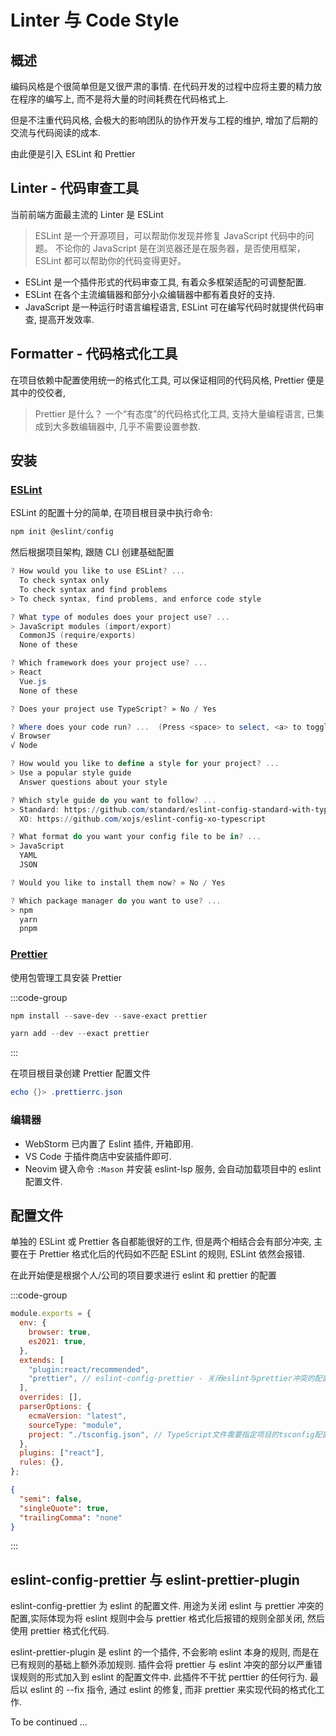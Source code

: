 # Linter 与 Code Style

## 概述

编码风格是个很简单但是又很严肃的事情. 在代码开发的过程中应将主要的精力放在程序的编写上,
而不是将大量的时间耗费在代码格式上.

但是不注重代码风格, 会极大的影响团队的协作开发与工程的维护, 增加了后期的交流与代码阅读的成本.

由此便是引入 ESLint 和 Prettier

## Linter - 代码审查工具

当前前端方面最主流的 Linter 是 ESLint

> ESLint 是一个开源项目，可以帮助你发现并修复 JavaScript 代码中的问题。 不论你的 JavaScript 是在浏览器还是在服务器，是否使用框架，ESLint 都可以帮助你的代码变得更好。

- ESLint 是一个插件形式的代码审查工具, 有着众多框架适配的可调整配置.
- ESLint 在各个主流编辑器和部分小众编辑器中都有着良好的支持.
- JavaScript 是一种运行时语言编程语言, ESLint 可在编写代码时就提供代码审查, 提高开发效率.

## Formatter - 代码格式化工具

在项目依赖中配置使用统一的格式化工具, 可以保证相同的代码风格,
Prettier 便是其中的佼佼者,

> Prettier 是什么？
> 一个“有态度”的代码格式化工具,
> 支持大量编程语言,
> 已集成到大多数编辑器中,
> 几乎不需要设置参数.

## 安装

### [ESLint](https://zh-hans.eslint.org/)

ESLint 的配置十分的简单, 在项目根目录中执行命令:

```PowerShell
npm init @eslint/config
```

然后根据项目架构, 跟随 CLI 创建基础配置

```PowerShell
? How would you like to use ESLint? ...
  To check syntax only
  To check syntax and find problems
> To check syntax, find problems, and enforce code style
```

```PowerShell
? What type of modules does your project use? ...
> JavaScript modules (import/export)
  CommonJS (require/exports)
  None of these
```

```PowerShell
? Which framework does your project use? ...
> React
  Vue.js
  None of these
```

```PowerShell
? Does your project use TypeScript? » No / Yes
```

```PowerShell
? Where does your code run? ...  (Press <space> to select, <a> to toggle all, <i> to invert selection)
√ Browser
√ Node
```

```PowerShell
? How would you like to define a style for your project? ...
> Use a popular style guide
  Answer questions about your style
```

```PowerShell
? Which style guide do you want to follow? ...
> Standard: https://github.com/standard/eslint-config-standard-with-typescript
  XO: https://github.com/xojs/eslint-config-xo-typescript
```

```PowerShell
? What format do you want your config file to be in? ...
> JavaScript
  YAML
  JSON
```

```PowerShell
? Would you like to install them now? » No / Yes
```

```PowerShell
? Which package manager do you want to use? ...
> npm
  yarn
  pnpm
```

### [Prettier](https://www.prettier.cn/)

使用包管理工具安装 Prettier

:::code-group

```PowerShell [npm]
npm install --save-dev --save-exact prettier
```

```PowerShell [yarn]
yarn add --dev --exact prettier
```

:::

在项目根目录创建 Prettier 配置文件

```PowerShell
echo {}> .prettierrc.json
```

### 编辑器

- WebStorm 已内置了 Eslint 插件, 开箱即用.
- VS Code 于插件商店中安装插件即可.
- Neovim 键入命令 `:Mason` 并安装 eslint-lsp 服务, 会自动加载项目中的 eslint 配置文件.

## 配置文件

单独的 ESLint 或 Prettier 各自都能很好的工作, 但是两个相结合会有部分冲突, 主要在于 Prettier
格式化后的代码如不匹配 ESLint 的规则, ESLint 依然会报错.

在此开始便是根据个人/公司的项目要求进行 eslint 和 prettier 的配置

:::code-group

```js [.eslintrc.js]
module.exports = {
  env: {
    browser: true,
    es2021: true,
  },
  extends: [
    "plugin:react/recommended",
    "prettier", // eslint-config-prettier - 关闭eslint与prettier冲突的配置
  ],
  overrides: [],
  parserOptions: {
    ecmaVersion: "latest",
    sourceType: "module",
    project: "./tsconfig.json", // TypeScript文件需要指定项目的tsconfig配置文件
  },
  plugins: ["react"],
  rules: {},
};
```

```json [.prettierrc.json]
{
  "semi": false,
  "singleQuote": true,
  "trailingComma": "none"
}
```

:::

## eslint-config-prettier 与 eslint-prettier-plugin

eslint-config-prettier 为 eslint 的配置文件. 用途为关闭 eslint 与 prettier 冲突的配置,实际体现为将 eslint 规则中会与 prettier 格式化后报错的规则全部关闭, 然后使用 prettier 格式化代码.

eslint-prettier-plugin 是 eslint 的一个插件, 不会影响 eslint 本身的规则, 而是在已有规则的基础上额外添加规则. 插件会将 prettier 与 eslint 冲突的部分以严重错误规则的形式加入到 eslint 的配置文件中. 此插件不干扰 perttier 的任何行为. 最后以 eslint 的 --fix 指令, 通过 eslint 的修复, 而非 prettier 来实现代码的格式化工作.

To be continued ...
